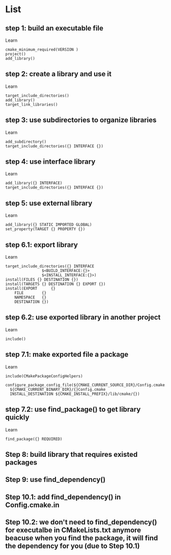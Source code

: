 # List

## step 1: build an executable file
Learn
```
cmake_minimum_required(VERSION )
project()
add_library()
```

## step 2: create a library and use it
Learn
```
target_include_directories()
add_library()
target_link_libraries()
```

## step 3: use subdirectories to organize libraries
Learn
```
add_subdirectory()
target_include_directories({} INTERFACE {})
```

## step 4: use interface library
Learn
```
add_library({} INTERFACE)
target_include_directories({} INTERFACE {})
```

## step 5: use external library
Learn
```
add_library({} STATIC IMPORTED GLOBAL)
set_property(TARGET {} PROPERTY {})
```

## step 6.1: export library
Learn
```
target_include_directories({} INTERFACE 
				$<BUILD_INTERFACE:{}>
				$<INSTALL_INTERFACE:{}>)
install(FILES {} DESTINATION {})
install(TARGETS {} DESTINATION {} EXPORT {})
install(EXPORT      {}
	FILE 	    {}
	NAMESPACE   {}
	DESTINATION {})
```

## step 6.2: use exported library in another project
Learn
```
include()
```

## step 7.1: make exported file a package
Learn
```
include(CMakePackageConfigHelpers)

configure_package_config_file(${CMAKE_CURRENT_SOURCE_DIR}/Config.cmake.in
  ${CMAKE_CURRENT_BINARY_DIR}/{}Config.cmake
  INSTALL_DESTINATION ${CMAKE_INSTALL_PREFIX}/lib/cmake/{})
```

## step 7.2: use find_package() to get library quickly
Learn
```
find_package({} REQUIRED)
```

## Step 8: build library that requires existed packages

## Step 9: use find_dependency()

## Step 10.1: add find_dependency() in Config.cmake.in

## Step 10.2: we don't need to find_dependency() for executalbe in CMakeLists.txt anymore beacuse when you find the package, it will find the dependency for you (due to Step 10.1)

